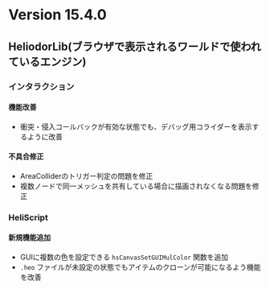 # Version 15.4.0

## HeliodorLib(ブラウザで表示されるワールドで使われているエンジン)

### インタラクション

#### 機能改善
- 衝突・侵入コールバックが有効な状態でも、デバッグ用コライダーを表示するように改善

#### 不具合修正
- AreaColliderのトリガー判定の問題を修正
- 複数ノードで同一メッシュを共有している場合に描画されなくなる問題を修正

### HeliScript

#### 新規機能追加
- GUIに複数の色を設定できる `hsCanvasSetGUIMulColor` 関数を追加
- `.heo` ファイルが未設定の状態でもアイテムのクローンが可能になるよう機能を改善
